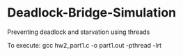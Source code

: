 # Deadlock-Bridge-Simulation
Preventing deadlock and starvation using threads

To execute:
gcc hw2_part1.c -o part1.out -pthread -lrt
